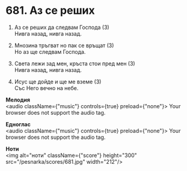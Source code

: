 # 681. Аз се реших

1. Аз се реших да следвам Господа (3)  
Нивга назад, нивга назад.  

2. Мнозина тръгват но пак се връщат (3)  
Но аз ще следвам Господа.  

3. Света лежи зад мен, кръста стои пред мен (3)  
Нивга назад, нивга назад.  

4. Исус ще дойде и ще ме вземе (3)  
Със Него вечно на небе.

**Мелодия**  
<audio className={"music"} controls={true} preload={"none"}>
    <source src="/pesnarka/mp3/681.mp3" type="audio/mpeg"/>
    Your browser does not support the audio tag.
</audio>

**Едноглас**  
<audio className={"music"} controls={true} preload={"none"}>
    <source src="/pesnarka/transp/681.mp3" type="audio/mpeg"/>
    Your browser does not support the audio tag.
</audio>

**Ноти**  
<img alt="ноти" className={"score"} height="300" src="/pesnarka/scores/681.jpg" width="212"/>
